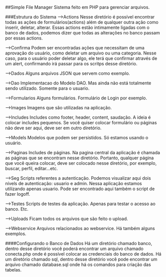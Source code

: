 ##Simple File Manager
Sistema feito em PHP para gerenciar arquivos.

###Estrutura do Sistema
-->Actions
Nesse diretório é possível encontrar todas as ações de formulários(actions) além de qualquer outra ação como inserir, deletar, alterar. Essas actions estão intimamente ligadas com o banco de dados, podemos dizer que todas as alterações no banco passam por essas actions.

-->Confirma
Podem ser encontradas ações que necessitam de uma aprovação do usuário, como deletar um arquivo ou uma categoria. Nesse caso, para o usuário poder deletar algo, ele terá que confirmar através de um alert, confirmando irá passar para os scritps desse diretório.

-->Dados
Alguns arquivos JSON que servem como exemplo.

-->Dao
Implementacao do Modelo DAO. Mas ainda não está totalmente sendo utilizado. Somente para o usuario.

-->Formularios
Alguns formulários. Formulário de Login por exemplo.

-->Images
Imagens que são utilizadas na aplicação.

-->Includes
Includes como footer, header, content, saudação. A ideia é colocar includes pequenos. Se você quiser colocar formulário ou páginas não deve ser aqui, deve ser em outro diretório.

-->Models
Modelos que podem ser persistidos. Só estamos usando o usuário.

-->Paginas
Includes de páginas. Na pagina central da aplicação é chamada as páginas que se encontram nesse diretório. Portanto, qualquer página que você queira colocar, deve ser colocado nesse diretório, por exemplo, buscar, perfil, editar...etc.

-->Seg
Scripts referentes a autenticação. Podemos visualizar aqui dois nívels de autenticação: usuario e admin. Nessa aplicação estamos utilizando apenas usuario. Pode ser encontrado aqui também o script de fazer logoff.

-->Testes
Scripts de testes da aplicação. Apenas para testar o acesso ao banco. Etc.

-->Uploads
Ficam todos os arquivos que são feito o upload.

-->Webservice
Arquivos relacionados ao webservice. Há também alguns exemplos.


####Configurando o Banco de Dados
Há um diretório chamado banco, dentro desse diretório você poderá encontrar um arquivo chamado conecta.php onde é possível colocar as credenciais do banco de dados.
Há um diretório chamado sql, dentro desse diretório você pode encontrar um arquivo chamado database.sql onde há os comandos para criação das tabelas.

